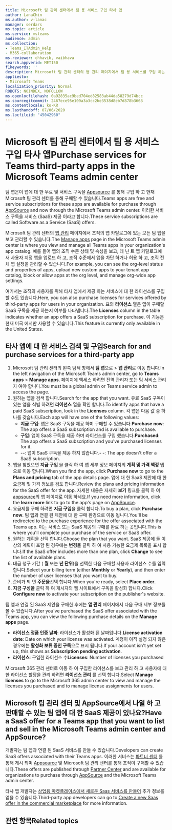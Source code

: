 ```yaml
---
title: Microsoft 팀 관리 센터에서 팀 용 서비스 구입 타사 앱
author: LanaChin
ms.author: v-lanac
manager: serdars
ms.topic: article
ms.service: msteams
audience: admin
ms.collection:
- Teams_ITAdmin_Help
- M365-collaboration
ms.reviewer: chhavib, vaibhava
search.appverid: MET150
f1keywords: ''
description: Microsoft 팀 관리 센터의 앱 관리 페이지에서 팀 용 서비스를 구입 하는 방법 알아보기
appliesto:
- Microsoft Teams
localization_priority: Normal
ROBOTS: NOINDEX, NOFOLLOW
ms.openlocfilehash: 0a92835ac9bed704ed82583ab44da58279d74bcc
ms.sourcegitcommit: 2467ece95e100a3a3cc2be3538d8eb7d878b3663
ms.contentlocale: ko-KR
ms.lasthandoff: 07/06/2020
ms.locfileid: "45042960"
---
```

<a name="purchase-services-for-teams-third-party-apps-in-the-microsoft-teams-admin-center"></a><span data-ttu-id="fdbb2-103">Microsoft 팀 관리 센터에서 팀 용 서비스 구입 타사 앱</span><span class="sxs-lookup"><span data-stu-id="fdbb2-103">Purchase services for Teams third-party apps in the Microsoft Teams admin center</span></span>
======================================================

<span data-ttu-id="fdbb2-104">팀 앱은이 앱에 대 한 무료 및 서비스 구독을 [Appsource](https://appsource.microsoft.com/) 를 통해 구입 하 고 현재 Microsoft 팀 관리 센터를 통해 구매할 수 있습니다.</span><span class="sxs-lookup"><span data-stu-id="fdbb2-104">Teams apps are free and service subscriptions for these apps are available for purchase through [AppSource](https://appsource.microsoft.com/) and now through the Microsoft Teams admin center.</span></span> <span data-ttu-id="fdbb2-105">이러한 서비스 구독을 서비스 (SaaS) 제공 이라고 합니다.</span><span class="sxs-lookup"><span data-stu-id="fdbb2-105">These service subscriptions are called Software as a Service (SaaS) offers.</span></span>

<span data-ttu-id="fdbb2-106">Microsoft 팀 관리 센터의 [앱 관리](manage-apps.md) 페이지에서 조직의 앱 카탈로그에 있는 모든 팀 앱을 보고 관리할 수 있습니다.</span><span class="sxs-lookup"><span data-stu-id="fdbb2-106">The [Manage apps](manage-apps.md) page in the Microsoft Teams admin center is where you view and manage all Teams apps in your organization's app catalog.</span></span> <span data-ttu-id="fdbb2-107">예를 들어 앱의 조직 수준 상태 및 속성을 보고, 테 넌 트 앱 카탈로그에 새 사용자 지정 앱을 업로드 하 고, 조직 수준에서 앱을 차단 하거나 허용 하 고, 조직 전체 앱 설정을 관리할 수 있습니다.</span><span class="sxs-lookup"><span data-stu-id="fdbb2-107">For example, you can see the org-level status and properties of apps, upload new custom apps to your tenant app catalog, block or allow apps at the org level, and manage org-wide app settings.</span></span>

<span data-ttu-id="fdbb2-108">여기서는 조직의 사용자를 위해 타사 앱에서 제공 하는 서비스에 대 한 라이선스를 구입할 수도 있습니다.</span><span class="sxs-lookup"><span data-stu-id="fdbb2-108">Here, you can also purchase licenses for services offered by third-party apps for users in your organization.</span></span> <span data-ttu-id="fdbb2-109">표의 **라이선스** 열은 앱이 구매할 SaaS 구독을 제공 하는지 여부를 나타냅니다.</span><span class="sxs-lookup"><span data-stu-id="fdbb2-109">The **Licenses** column in the table indicates whether an app offers a SaaS subscription for purchase.</span></span> <span data-ttu-id="fdbb2-110">이 기능은 현재 미국 에서만 사용할 수 있습니다.</span><span class="sxs-lookup"><span data-stu-id="fdbb2-110">This feature is currently only available in the United States.</span></span>

## <a name="search-for-and-purchase-services-for-a-third-party-app"></a><span data-ttu-id="fdbb2-111">타사 앱에 대 한 서비스 검색 및 구입</span><span class="sxs-lookup"><span data-stu-id="fdbb2-111">Search for and purchase services for a third-party app</span></span>

1. <span data-ttu-id="fdbb2-112">Microsoft 팀 관리 센터의 왼쪽 탐색 창에서 **팀 앱**으로  >  **앱 관리**로 이동 합니다.</span><span class="sxs-lookup"><span data-stu-id="fdbb2-112">In the left navigation of the Microsoft Teams admin center, go to **Teams apps** > **Manage apps**.</span></span> <span data-ttu-id="fdbb2-113">페이지에 액세스 하려면 전역 관리자 또는 팀 서비스 관리자 여야 합니다.</span><span class="sxs-lookup"><span data-stu-id="fdbb2-113">You must be a global admin or Teams service admin to access the page.</span></span>
2. <span data-ttu-id="fdbb2-114">원하는 앱을 검색 합니다.</span><span class="sxs-lookup"><span data-stu-id="fdbb2-114">Search for the app that you want.</span></span> <span data-ttu-id="fdbb2-115">유료 SaaS 구독이 있는 앱을 식별 하려면 **라이선스** 열을 확인 합니다.</span><span class="sxs-lookup"><span data-stu-id="fdbb2-115">To identify apps that have a paid SaaS subscription, look in the **Licenses** column.</span></span> <span data-ttu-id="fdbb2-116">각 앱은 다음 값 중 하나를 갖습니다.</span><span class="sxs-lookup"><span data-stu-id="fdbb2-116">Each app will have one of the following values:</span></span>
    - <span data-ttu-id="fdbb2-117">**지금 구입**: 앱은 SaaS 구독을 제공 하며 구매할 수 있습니다.</span><span class="sxs-lookup"><span data-stu-id="fdbb2-117">**Purchase now**: The app offers a SaaS subscription and is available to purchase.</span></span>  
    - <span data-ttu-id="fdbb2-118">**구입**: 앱이 SaaS 구독을 제공 하며 라이선스를 구입 했습니다.</span><span class="sxs-lookup"><span data-stu-id="fdbb2-118">**Purchased**: The app offers a SaaS subscription and you've purchased licenses for it.</span></span>
    - <span data-ttu-id="fdbb2-119">**--**: 앱이 SaaS 구독을 제공 하지 않습니다.</span><span class="sxs-lookup"><span data-stu-id="fdbb2-119">**- -**: The app doesn't offer a SaaS subscription.</span></span>
3. <span data-ttu-id="fdbb2-120">앱을 찾았으면 **지금 구입** 을 클릭 하 여 앱 세부 정보 페이지의 **계획 및 가격 책정** 탭으로 이동 합니다.</span><span class="sxs-lookup"><span data-stu-id="fdbb2-120">When you find the app, click **Purchase now** to go to the **Plans and pricing** tab of the app details page.</span></span> <span data-ttu-id="fdbb2-121">앱에 대 한 SaaS 제안에 대 한 요금제 및 가격 정보를 검토 합니다.</span><span class="sxs-lookup"><span data-stu-id="fdbb2-121">Review the plans and pricing information for the SaaS offer for the app.</span></span> <span data-ttu-id="fdbb2-122">자세한 내용은 자세히 **보기** 링크를 클릭 하 여 [appsource](https://appsource.microsoft.com/)의 앱 페이지로 이동 하세요.</span><span class="sxs-lookup"><span data-stu-id="fdbb2-122">If you need more information, click the **learn more** link to go to the app's page on [AppSource](https://appsource.microsoft.com/).</span></span>  
4. <span data-ttu-id="fdbb2-123">요금제를 구매 하려면 **지금 구입**을 클릭 합니다.</span><span class="sxs-lookup"><span data-stu-id="fdbb2-123">To buy a plan, click **Purchase now**.</span></span> <span data-ttu-id="fdbb2-124">팀 앱과 연결 된 제안에 대 한 구매 환경으로 이동 됩니다.</span><span class="sxs-lookup"><span data-stu-id="fdbb2-124">You'll be redirected to the purchase experience for the offer associated with the Teams app.</span></span> <span data-ttu-id="fdbb2-125">이는 서비스 또는 SaaS 제공의 구매를 완료 하는 곳입니다.</span><span class="sxs-lookup"><span data-stu-id="fdbb2-125">This is where you'll complete your purchase of the service or SaaS offer.</span></span>
5. <span data-ttu-id="fdbb2-126">원하는 계획을 선택 합니다.</span><span class="sxs-lookup"><span data-stu-id="fdbb2-126">Choose the plan that you want.</span></span> <span data-ttu-id="fdbb2-127">SaaS 제공에 둘 이상의 계획이 포함 된 경우에는 **변경을** 클릭 하 여 사용 가능한 요금제 목록을 표시 합니다.</span><span class="sxs-lookup"><span data-stu-id="fdbb2-127">If the SaaS offer includes more than one plan, click **Change** to see the list of available plans.</span></span>
6. <span data-ttu-id="fdbb2-128">대금 청구 기간 ( **월** 또는 **년 단위**)을 선택한 다음 구매할 사용자 라이선스 수를 입력 합니다.</span><span class="sxs-lookup"><span data-stu-id="fdbb2-128">Select your billing term (either **Monthly** or **Yearly**), and then enter the number of user licenses that you want to buy.</span></span>
7. <span data-ttu-id="fdbb2-129">준비가 되 면 **주문을**선택 합니다.</span><span class="sxs-lookup"><span data-stu-id="fdbb2-129">When you're ready, select **Place order**.</span></span>
8. <span data-ttu-id="fdbb2-130">**지금 구성을** 클릭 하 여 게시자의 웹 사이트에서 구독을 활성화 합니다.</span><span class="sxs-lookup"><span data-stu-id="fdbb2-130">Click **Configure now** to activate your subscription on the publisher's website.</span></span>

<span data-ttu-id="fdbb2-131">팀 앱과 연결 된 SaaS 제안을 구매한 후에는 **앱 관리** 페이지에서 다음 구매 세부 정보를 볼 수 있습니다.</span><span class="sxs-lookup"><span data-stu-id="fdbb2-131">After you've purchased the SaaS offer associated with the Teams app, you can view the following purchase details on the **Manage apps** page.</span></span>

- <span data-ttu-id="fdbb2-132">**라이선스 정품 인증 날짜**: 라이선스가 활성화 된 날짜입니다.</span><span class="sxs-lookup"><span data-stu-id="fdbb2-132">**License activation date**: Date on which your license was activated.</span></span> <span data-ttu-id="fdbb2-133">계정이 아직 설정 되지 않은 경우에는 **활성화 보류 중인 구독**으로 표시 됩니다.</span><span class="sxs-lookup"><span data-stu-id="fdbb2-133">If your account isn't yet set up, this shows as **Subscription pending activation**.</span></span>
- <span data-ttu-id="fdbb2-134">**라이선스**: 구입한 라이선스 수</span><span class="sxs-lookup"><span data-stu-id="fdbb2-134">**Licenses**: Number of licenses you purchased</span></span>

<span data-ttu-id="fdbb2-135">Microsoft 365 관리 센터로 이동 하 여 구입한 라이선스를 보고 관리 하 고 사용자에 대 한 라이선스 할당을 관리 하려면 **라이선스 관리** 를 선택 합니다.</span><span class="sxs-lookup"><span data-stu-id="fdbb2-135">Select **Manage licenses** to go to the Microsoft 365 admin center to view and manage the licenses you purchased and to manage license assignments for users.</span></span>

## <a name="have-a-saas-offer-for-a-teams-app-that-you-want-to-list-and-sell-in-the-microsoft-teams-admin-center-and-appsource"></a><span data-ttu-id="fdbb2-136">Microsoft 팀 관리 센터 및 AppSource에서 나열 하 고 판매할 수 있는 팀 앱에 대 한 SaaS 제공이 있나요?</span><span class="sxs-lookup"><span data-stu-id="fdbb2-136">Have a SaaS offer for a Teams app that you want to list and sell in the Microsoft Teams admin center and AppSource?</span></span>

<span data-ttu-id="fdbb2-137">개발자는 팀 앱과 연결 된 SaaS 서비스를 만들 수 있습니다.</span><span class="sxs-lookup"><span data-stu-id="fdbb2-137">Developers can create SaaS offers associated with their Teams apps.</span></span> <span data-ttu-id="fdbb2-138">이러한 서비스는 [파트너 센터](https://partner.microsoft.com) 를 통해 게시 되며 [Appsource](https://appsource.microsoft.com/) 및 Microsoft 팀 관리 센터를 통해 조직이 구매할 수 있습니다.</span><span class="sxs-lookup"><span data-stu-id="fdbb2-138">These offers are published through [Partner Center](https://partner.microsoft.com) and are available for organizations to purchase through [AppSource](https://appsource.microsoft.com/) and the Microsoft Teams admin center.</span></span>
 
<span data-ttu-id="fdbb2-139">타사 앱 개발자는 [상업용 마켓플레이스에서 새로운 Saas 서비스를 만들어](https://docs.microsoft.com/azure/marketplace/partner-center-portal/create-new-saas-offer) 추가 정보를 얻을 수 있습니다.</span><span class="sxs-lookup"><span data-stu-id="fdbb2-139">Third-party app developers can go to [Create a new Saas offer in the commercial marketplace](https://docs.microsoft.com/azure/marketplace/partner-center-portal/create-new-saas-offer) for more information.</span></span>

## <a name="related-topics"></a><span data-ttu-id="fdbb2-140">관련 항목</span><span class="sxs-lookup"><span data-stu-id="fdbb2-140">Related topics</span></span>


